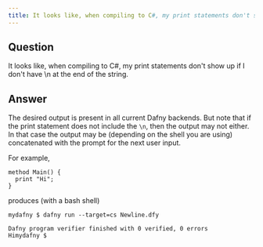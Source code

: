 ```yaml
---
title: It looks like, when compiling to C#, my print statements don't show up if I don't have \n at the end of the string.
---
```


## Question

It looks like, when compiling to C#, my print statements don't show up if I don't have \n at the end of the string.

## Answer

The desired output is present in all current Dafny backends. But note that
if the print statement does not include the `\n`, then the output may not either.
In that case the output may be (depending on the shell you are using)
concatenated with the prompt for the next user input.

For example,
```dafny
method Main() {
  print "Hi";
}
```
produces (with a bash shell)
```
mydafny $ dafny run --target=cs Newline.dfy 

Dafny program verifier finished with 0 verified, 0 errors
Himydafny $
```
